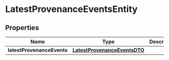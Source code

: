 # LatestProvenanceEventsEntity

## Properties
Name | Type | Description | Notes
------------ | ------------- | ------------- | -------------
**latestProvenanceEvents** | [**LatestProvenanceEventsDTO**](LatestProvenanceEventsDTO.md) |  |  [optional]
